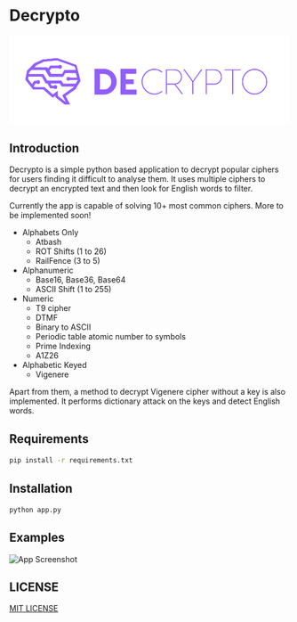 # Decrypto
![image](decrypto/static/logo_t.png)

## Introduction
Decrypto is a simple python based application to decrypt popular ciphers for users finding it difficult to analyse them.
It uses multiple ciphers to decrypt an encrypted text and then look for English words to filter.


Currently the app is capable of solving 10+ most common ciphers. More to be implemented soon!

- Alphabets Only
    - Atbash
    - ROT Shifts (1 to 26)
    - RailFence (3 to 5)
- Alphanumeric 
    - Base16, Base36, Base64
    - ASCII Shift (1 to 255)
- Numeric 
    - T9 cipher
    - DTMF
    - Binary to ASCII
    - Periodic table atomic number to symbols
    - Prime Indexing
    - A1Z26
- Alphabetic Keyed
    - Vigenere

Apart from them, a method to decrypt Vigenere cipher without a key is also implemented. It performs dictionary attack on 
the keys and detect English words. 

## Requirements

```sh
pip install -r requirements.txt
```

## Installation

```sh
python app.py
```


## Examples

![App Screenshot](https://via.placeholder.com/468x300?text=App+Screenshot+Here)

  

## LICENSE

[MIT LICENSE](http://www.tldrlegal.com/license/mit-license)

